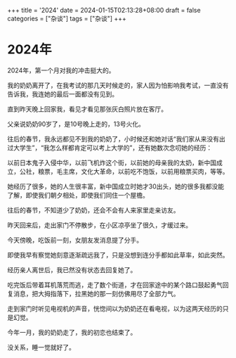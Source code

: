 +++
title = '2024'
date = 2024-01-15T02:13:28+08:00
draft = false
categories = ["杂谈"]
tags = ["杂谈"]
+++



# 2024年

2024年，第一个月对我的冲击挺大的。




我的奶奶离开了，在我考试的那几天时候走的，家人因为怕影响我考试，一直没有告诉我，我连她的最后一面都没有见到。




直到昨天晚上回家我，看见才看见那张灰白照片放在客厅。




父亲说奶奶90岁了，是10号晚上走的，13号火化。




往后的春节，我永远都见不到我的奶奶了，小时候还和她对话“我们家从来没有出过大学生”，“我怎么样都肯定可以考上大学的”，还有她数次念叨她的经历：




以前日本鬼子入侵中华，以前飞机炸这个街，以前她的母亲我的太奶，新中国成立，公社，粮票，毛主席，文化大革命，以前吃不饱饭，以前用粮票买肉，等等。




她经历了很多，她的人生很丰富，新中国成立时她才30出头，她的很多我都没能了解，即使我们朝夕相处，即使我们同住一个屋檐。




往后的春节，不知道少了奶奶，还会不会有人来家里走亲访友。




昨天回来后，走出家门不停散步，在小区凉亭坐了很久，才缓过来。




今天傍晚，吃饭前一刻，女朋友发消息提了分手。




即使我早有察觉她刻意逐渐疏远我了，只是没想到连分手都如此草率，如此突然。




经历亲人离世后，我已然没有状态去回复她了。




吃完饭后带着耳机落荒而逃，走了数个街道，才在回家途中的某个路口鼓起勇气回复消息，把大拇指落下，拉黑她的那一刻仿佛用尽了全部力气。




走到家门时听见电视机的声音，恍惚间以为奶奶还在看电视，以为这两天经历的只是幻觉。




今年一月，我的奶奶走了，我的初恋也结束了。




没关系，睡一觉就好了。